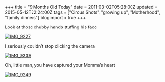 +++
title = "9 Months Old Today"
date = 2011-03-02T05:28:00Z
updated = 2015-05-12T22:24:00Z
tags = ["Circus Shots", "growing up", "Motherhood", "family dinners"]
blogimport = true 
+++

Look at those chubby hands stuffing his face

[![IMG_9227](https://latc.s3.amazonaws.com/wp-content/uploads/2011/03/IMG_9227.jpg "IMG_9227")](https://latc.s3.amazonaws.com/wp-content/uploads/2011/03/IMG_9227.jpg)

I seriously couldn’t stop clicking the camera

[![IMG_9239](https://latc.s3.amazonaws.com/wp-content/uploads/2011/03/IMG_9239.jpg "IMG_9239")](https://latc.s3.amazonaws.com/wp-content/uploads/2011/03/IMG_9239.jpg)

Oh, little man, you have captured your Momma’s heart

[![IMG_9249](https://latc.s3.amazonaws.com/wp-content/uploads/2011/03/IMG_9249.jpg "IMG_9249")](https://latc.s3.amazonaws.com/wp-content/uploads/2011/03/IMG_9249.jpg)

